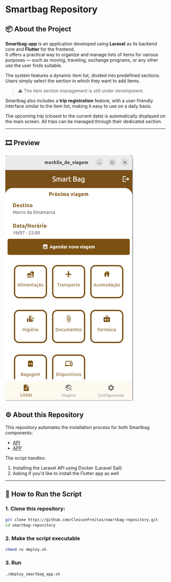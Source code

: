 # Smartbag Repository

## 📦 About the Project

**Smartbag-app** is an application developed using **Laravel** as its backend core and **Flutter** for the frontend.  
It offers a practical way to organize and manage lists of items for various purposes — such as moving, traveling, exchange programs, or any other use the user finds suitable.

The system features a dynamic item list, divided into predefined sections. Users simply select the section in which they want to add items.

> ⚠️ The item section management is still under development.

Smartbag also includes a **trip registration** feature, with a user-friendly interface similar to the item list, making it easy to use on a daily basis.

The upcoming trip (closest to the current date) is automatically displayed on the main screen. All trips can be managed through their dedicated section.

---

## 🎞️ Preview

![alt text](image-4.png)


## ⚙️ About this Repository

This repository automates the installation process for both Smartbag components:

- [API](https://github.com/CleisonFreitas/smartbag-app-api.git)
- [APP](https://github.com/CleisonFreitas/smartbag-app-ui.git)

The script handles:

1. Installing the Laravel API using Docker (Laravel Sail)
2. Asking if you'd like to install the Flutter app as well

---

## 🚀 How to Run the Script

### 1. Clone this repository:

```bash
git clone https://github.com/CleisonFreitas/smartbag-repository.git
cd smartbag-repository
```

### 2. Make the script executable
```bash
chmod +x deploy.sh
```

### 3. Run
```bash
./deploy_smartbag_app.sh
```